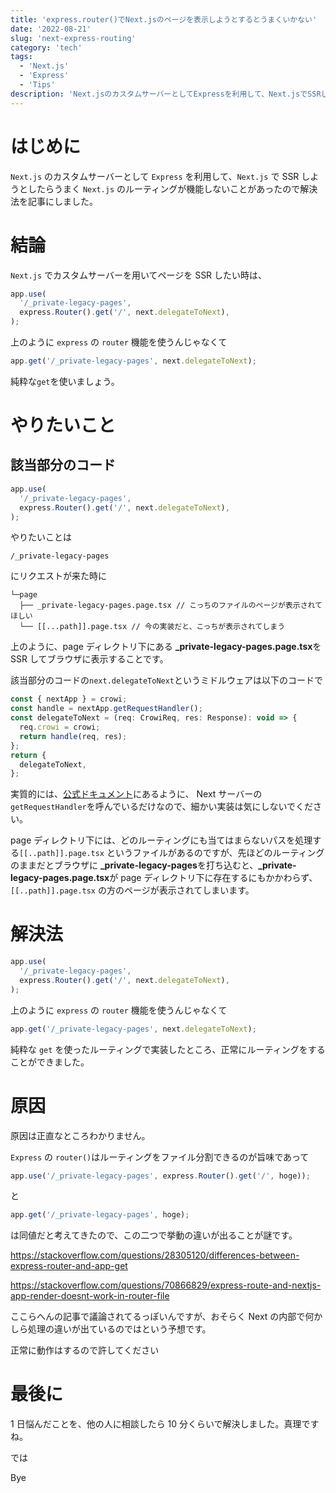 ```yaml
---
title: 'express.router()でNext.jsのページを表示しようとするとうまくいかない'
date: '2022-08-21'
slug: 'next-express-routing'
category: 'tech'
tags:
  - 'Next.js'
  - 'Express'
  - 'Tips'
description: 'Next.jsのカスタムサーバーとしてExpressを利用して、Next.jsでSSRしようとしたらうまくNext.jsのルーティングが機能しないことがあったので解決法を記事にしました。'
---
```


# はじめに

`Next.js` のカスタムサーバーとして `Express` を利用して、`Next.js` で SSR しようとしたらうまく `Next.js` のルーティングが機能しないことがあったので解決法を記事にしました。

# 結論

`Next.js` でカスタムサーバーを用いてページを SSR したい時は、

```javascript:bad.js
app.use(
  '/_private-legacy-pages',
  express.Router().get('/', next.delegateToNext),
);
```

上のように `express` の `router` 機能を使うんじゃなくて

```javascript:good.js
app.get('/_private-legacy-pages', next.delegateToNext);
```

純粋な`get`を使いましょう。

# やりたいこと

## 該当部分のコード

```javascript:sample.js
app.use(
  '/_private-legacy-pages',
  express.Router().get('/', next.delegateToNext),
);
```

やりたいことは

```
/_private-legacy-pages
```

にリクエストが来た時に

```
└─page
  ├── _private-legacy-pages.page.tsx // こっちのファイルのページが表示されてほしい
  └── [[...path]].page.tsx // 今の実装だと、こっちが表示されてしまう
```

上のように、page ディレクトリ下にある **\_private-legacy-pages.page.tsx**を SSR してブラウザに表示することです。

該当部分のコードの`next.delegateToNext`というミドルウェアは以下のコードで

```javascript:middleware.js
const { nextApp } = crowi;
const handle = nextApp.getRequestHandler();
const delegateToNext = (req: CrowiReq, res: Response): void => {
  req.crowi = crowi;
  return handle(req, res);
};
return {
  delegateToNext,
};
```

実質的には、[公式ドキュメント](https://nextjs-ja-translation-docs.vercel.app/docs/advanced-features/custom-server)にあるように、
Next サーバーの`getRequestHandler`を呼んでいるだけなので、細かい実装は気にしないでください。

page ディレクトリ下には、どのルーティングにも当てはまらないパスを処理する`[[..path]].page.tsx` というファイルがあるのですが、先ほどのルーティングのままだとブラウザに **\_private-legacy-pages**を打ち込むと、**\_private-legacy-pages.page.tsx**が page ディレクトリ下に存在するにもかかわらず、`[[..path]].page.tsx` の方のページが表示されてしまいます。

# 解決法

```javascript:bad.js
app.use(
  '/_private-legacy-pages',
  express.Router().get('/', next.delegateToNext),
);
```

上のように `express` の `router` 機能を使うんじゃなくて

```javascript:good.js
app.get('/_private-legacy-pages', next.delegateToNext);
```

純粋な `get` を使ったルーティングで実装したところ、正常にルーティングをすることができました。

# 原因

原因は正直なところわかりません。

`Express` の `router()`はルーティングをファイル分割できるのが旨味であって

```javascript:router.js
app.use('/_private-legacy-pages', express.Router().get('/', hoge));
```

と

```javascript:get.js
app.get('/_private-legacy-pages', hoge);
```

は同値だと考えてきたので、この二つで挙動の違いが出ることが謎です。

https://stackoverflow.com/questions/28305120/differences-between-express-router-and-app-get

https://stackoverflow.com/questions/70866829/express-route-and-nextjs-app-render-doesnt-work-in-router-file

ここらへんの記事で議論されてるっぽいんですが、おそらく Next の内部で何かしら処理の違いが出ているのではという予想です。

正常に動作はするので許してください

# 最後に

1 日悩んだことを、他の人に相談したら 10 分くらいで解決しました。真理ですね。

では

Bye
